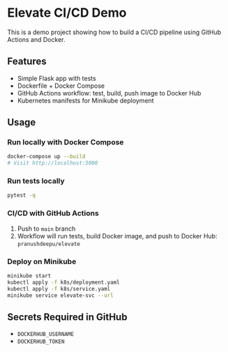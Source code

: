 # Elevate CI/CD Demo

This is a demo project showing how to build a CI/CD pipeline using GitHub Actions and Docker.

## Features
- Simple Flask app with tests
- Dockerfile + Docker Compose
- GitHub Actions workflow: test, build, push image to Docker Hub
- Kubernetes manifests for Minikube deployment

## Usage

### Run locally with Docker Compose
```bash
docker-compose up --build
# Visit http://localhost:5000
```

### Run tests locally
```bash
pytest -q
```

### CI/CD with GitHub Actions
1. Push to `main` branch
2. Workflow will run tests, build Docker image, and push to Docker Hub: `pranushdeepu/elevate`

### Deploy on Minikube
```bash
minikube start
kubectl apply -f k8s/deployment.yaml
kubectl apply -f k8s/service.yaml
minikube service elevate-svc --url
```

## Secrets Required in GitHub
- `DOCKERHUB_USERNAME`
- `DOCKERHUB_TOKEN`

